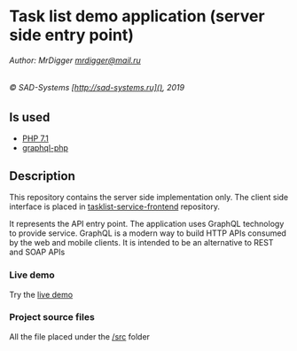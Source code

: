 # Task list demo application (server side entry point)

###### Author: MrDigger <mrdigger@mail.ru>
###### © SAD-Systems [http://sad-systems.ru](), 2019

## Is used

  * [PHP 7.1](https://www.php.net)
  * [graphql-php](https://webonyx.github.io/graphql-php/)
    
## Description

This repository contains the server side implementation only.
The client side interface is placed in [tasklist-service-frontend](https://github.com/sad-systems/example-tasklist-service-frontend)
repository. 

It represents the API entry point. The application uses GraphQL technology to provide service.
GraphQL is a modern way to build HTTP APIs consumed by the web and mobile clients. 
It is intended to be an alternative to REST and SOAP APIs

### Live demo

  Try the [live demo](http://tasklist.frontend.examples.sad-systems.ru/)
 
### Project source files

  All the file placed under the [/src](./src) folder
